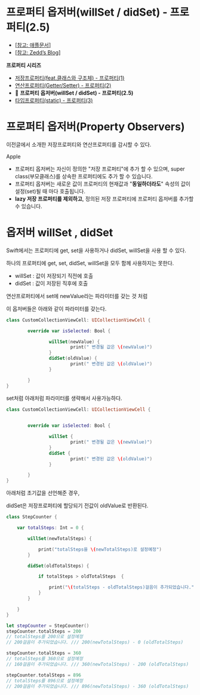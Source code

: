 # 프로퍼티 옵저버(willSet / didSet) - 프로퍼티(2.5)


- [[참고: 애플문서]](https://docs.swift.org/swift-book/LanguageGuide/Properties.html)
- [[참고: Zedd’s Blog]](https://zeddios.tistory.com/247)


**프로퍼티 시리즈**

- [저장프로퍼티(feat.클래스와 구조체) - 프로퍼티(1)](https://github.com/isGeekCode/TIL/blob/main/swift/aboutProperty1.md)
- [연산프로퍼티(Getter/Setter) - 프로퍼티(2)](https://github.com/isGeekCode/TIL/blob/main/swift/aboutProperty2.md)
- 🍊 **프로퍼티 옵저버(willSet / didSet) - 프로퍼티(2.5)**
- [타입프로퍼티(static) - 프로퍼티(3)](https://github.com/isGeekCode/TIL/blob/main/swift/aboutProperty3.md)



# 프로퍼티 옵저버(Property Observers)

이전글에서 소개한 저장프로퍼티와 연산프로퍼티를 감시할 수 있다.

Apple

- 프로퍼티 옵저버는 자신이 정의한 "저장 프로퍼티"에 추가 할 수 있으며, super class(부모클래스)를 상속한 프로퍼티에도 추가 할 수 있습니다.
- 프로퍼티 옵저버는 새로운 값이 프로퍼티의 현재값과 "**동일하더라도**" 속성의 값이 설정(set)될 때 마다 호출됩니다.
- **lazy 저장 프로퍼티를 제외하고**, 정의된 저장 프로퍼티에 프로퍼티 옵저버를 추가할 수 있습니다.



# 옵저버 willSet , didSet

Swift에서는 프로퍼티에 get, set을 사용하거나 didSet, willSet을 사용 할 수 있다. 

하나의 프로퍼티에 get, set, didSet, willSet을 모두 함께 사용하지는 못한다.

- willSet : 값이 저장되기 직전에 호출
- didSet : 값이 저장된 직후에 호출

연산프로퍼티에서 set에 newValue라는 파라미터를 갖는 것 처럼

이 옵저버들은 아래와 같이 파라미터를 갖는다.  

```swift
class CustomCollectionViewCell: UICollectionViewCell {

        override var isSelected: Bool {

                willSet(newValue) {
                        print(" 변경될 값은 \(newValue)")
                }
                didSet(oldValue) {
                        print(" 변경된 값은 \(oldValue)")
                }

        }
}
```

set처럼 아래처럼 파라미터를 생략해서 사용가능하다.

```swift
class CustomCollectionViewCell: UICollectionViewCell {

        
        override var isSelected: Bool {

                willSet {
                        print(" 변경될 값은 \(newValue)")
                }
                didSet {
                        print(" 변경된 값은 \(oldValue)")
                }

        }
}
```

아래처럼 초기값을 선언해준 경우, 

didSet은 저장프로퍼티에 할당되기 전값이 oldValue로 반환된다.

```swift
class StepCounter {

    var totalSteps: Int = 0 {

        willSet(newTotalSteps) {

            print("totalSteps을 \(newTotalSteps)로 설정예정")
        }

        didSet(oldTotalSteps) {

            if totalSteps > oldTotalSteps  {

                print("\(totalSteps - oldTotalSteps)걸음이 추가되었습니다.")
            }
        }

    }
}

let stepCounter = StepCounter()
stepCounter.totalSteps = 200
// totalSteps를 200으로 설정예정
// 200걸음이 추가되었습니다. /// 200(newTotalSteps) - 0 (oldTotalSteps)

stepCounter.totalSteps = 360
// totalSteps를 360으로 설정예정
// 160걸음이 추가되었습니다. /// 360(newTotalSteps) - 200 (oldTotalSteps)

stepCounter.totalSteps = 896
// totalSteps를 896으로 설정예정
// 200걸음이 추가되었습니다. /// 896(newTotalSteps) - 360 (oldTotalSteps)
```
